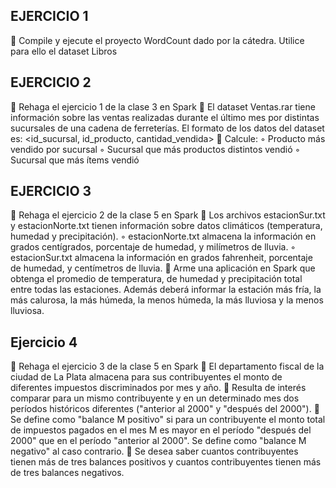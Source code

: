 ## EJERCICIO 1
 Compile y ejecute el proyecto WordCount
dado por la cátedra. Utilice para ello el
dataset Libros

## EJERCICIO 2
 Rehaga el ejercicio 1 de la clase 3 en Spark
 El dataset Ventas.rar tiene información sobre las ventas
realizadas durante el último mes por distintas sucursales de
una cadena de ferreterías. El formato de los datos del
dataset es:
<id_sucursal, id_producto, cantidad_vendida>
 Calcule:
◦ Producto más vendido por sucursal
◦ Sucursal que más productos distintos vendió
◦ Sucursal que más ítems vendió

## EJERCICIO 3
 Rehaga el ejercicio 2 de la clase 5 en Spark
 Los archivos estacionSur.txt y estacionNorte.txt tienen información
sobre datos climáticos (temperatura, humedad y precipitación).
◦ estacionNorte.txt almacena la información en grados centígrados,
porcentaje de humedad, y milímetros de lluvia.
◦ estacionSur.txt almacena la información en grados fahrenheit, porcentaje de
humedad, y centímetros de lluvia.
 Arme una aplicación en Spark que obtenga el promedio de
temperatura, de humedad y precipitación total entre todas las
estaciones. Además deberá informar la estación más fría, la más
calurosa, la más húmeda, la menos húmeda, la más lluviosa y la
menos lluviosa.

## Ejercicio 4
 Rehaga el ejercicio 3 de la clase 5 en Spark
 El departamento fiscal de la ciudad de La Plata almacena para sus
contribuyentes el monto de diferentes impuestos discriminados por mes y año.
 Resulta de interés comparar para un mismo contribuyente y en un
determinado mes dos períodos históricos diferentes ("anterior al 2000" y
"después del 2000").
 Se define como "balance M positivo" si para un contribuyente el monto total de
impuestos pagados en el mes M es mayor en el período "después del 2000"
que en el período "anterior al 2000". Se define como "balance M negativo" al
caso contrario.
 Se desea saber cuantos contribuyentes tienen más de tres balances positivos
y cuantos contribuyentes tienen más de tres balances negativos.